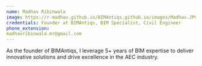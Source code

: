 ```yaml
---
name: Madhav Ribinwala
image: https://r-madhav.github.io/BIMAntiqs.github.io/images/Madhav.JPG
credentials: Founder at BIMAntiqs, BIM Specialist, Civil Engineer
phone_extension: 
madhavribinwala.mr@gmail.com
---
```


As the founder of BIMAntiqs, I leverage 5+ years of BIM expertise to deliver innovative solutions and drive excellence in the AEC industry.
